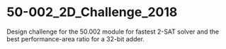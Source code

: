 # 50-002_2D_Challenge_2018
Design challenge for the 50.002 module for fastest 2-SAT solver and the best performance-area ratio for a 32-bit adder.

